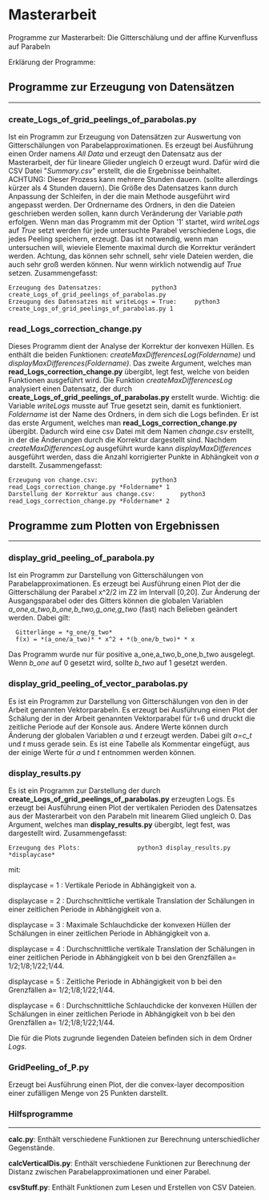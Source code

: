 # Masterarbeit
Programme zur Masterarbeit: Die Gitterschälung und der aﬀine Kurvenfluss auf Parabeln

Erklärung der Programme:


## Programme zur Erzeugung von Datensätzen
------------------------

### create_Logs_of_grid_peelings_of_parabolas.py 
Ist ein Programm zur Erzeugung von Datensätzen zur Auswertung von Gitterschälungen von Parabelapproximationen. Es erzeugt bei Ausführung einen Order namens *All Data* und erzeugt den Datensatz aus der Masterarbeit, der für lineare Glieder ungleich 0 erzeugt wurd. Dafür wird die CSV Datei "*Summary.csv*" erstellt, die die Ergebnisse beinhaltet. ACHTUNG: Dieser Prozess kann mehrere Stunden dauern. (sollte allerdings kürzer als 4 Stunden dauern). Die Größe des Datensatzes kann durch Anpassung der Schleifen, in der die main Methode ausgeführt wird angepasst werden. Der Ordnername des Ordners, in den die Dateien geschrieben werden sollen, kann durch Veränderung der Variable *path* erfolgen. Wenn man das Programm mit der Option '1' startet, wird *writeLogs* auf *True* setzt werden für jede untersuchte Parabel verschiedene Logs, die jedes Peeling speichern, erzeugt. Das ist notwendig, wenn man untersuchen will, wieviele Elemente maximal durch die Korrektur verändert werden. Achtung, das können sehr schnell, sehr viele Dateien werden, die auch sehr groß werden können. Nur wenn wirklich notwendig auf *True* setzen. Zusammengefasst:

	Erzeugung des Datensatzes:				python3 create_Logs_of_grid_peelings_of_parabolas.py
	Erzeugung des Datensatzes mit writeLogs = True: 	python3 create_Logs_of_grid_peelings_of_parabolas.py 1


### read_Logs_correction_change.py
Dieses Programm dient der Analyse der Korrektur der konvexen Hüllen. Es enthält die beiden Funktionen: *createMaxDifferencesLog(Foldername)* und *displayMaxDifferences(Foldername)*. Das zweite Argument, welches man **read_Logs_correction_change.py** übergibt, legt fest, welche von beiden Funktionen ausgeführt wird. Die Funktion *createMaxDifferencesLog* analysiert einen Datensatz, der durch **create_Logs_of_grid_peelings_of_parabolas.py** erstellt wurde. Wichtig: die Variable *writeLogs* musste auf True gesetzt sein, damit es funktioniert. *Foldername* ist der Name des Ordners, in dem sich die Logs befinden. Er ist das erste Argument, welches man **read_Logs_correction_change.py** übergibt. Dadurch wird eine csv Datei mit dem Namen *change.csv* erstellt, in der die Änderungen durch die Korrektur dargestellt sind. Nachdem *createMaxDifferencesLog* ausgeführt wurde kann *displayMaxDifferences* ausgeführt werden, dass die Anzahl korrigierter Punkte in Abhängkeit von *a* darstellt. Zusammengefasst:

	Erzeugung von change.csv:				python3 read_Logs_correction_change.py *Foldername* 1
	Darstellung der Korrektur aus change.csv: 		python3 read_Logs_correction_change.py *Foldername* 2


## Programme zum Plotten von Ergebnissen
------------------------

### display_grid_peeling_of_parabola.py 
Ist ein Programm zur Darstellung von Gitterschälungen von Parabelapproximationen. Es erzeugt bei Ausführung einen Plot der die Gitterschälung der Parabel x^2/2 im Z2 im Intervall [0,20]. Zur Änderung der Ausgangsparabel oder des Gitters können die globalen Variablen *a_one,a_two,b_one,b_two,g_one,g_two* (fast) nach Belieben geändert werden. Dabei gilt:

      Gitterlänge = *g_one/g_two*   
      f(x) = *(a_one/a_two)* * x^2 + *(b_one/b_two)* * x
         
Das Programm wurde nur für positive a_one,a_two,b_one,b_two ausgelegt. Wenn *b_one* auf 0 gesetzt wird, sollte *b_two* auf 1 gesetzt werden.

### display_grid_peeling_of_vector_parabolas.py 
Es ist ein Programm zur Darstellung von Gitterschälungen von den in der Arbeit genannten Vektorparabeln. Es erzeugt bei Ausführung einen Plot der Schälung der in der Arbeit genannten Vektorparabel für t=6 und druckt die zeitliche Periode auf der Konsole aus. Andere Werte können durch Änderung der globalen Variablen *a* und *t* erzeugt werden. Dabei gilt *a=c_t* und *t* muss gerade sein. Es ist eine Tabelle als Kommentar eingefügt, aus der einige Werte für *a* und *t* entnommen werden können.

### display_results.py
Es ist ein Programm zur Darstellung der durch  **create_Logs_of_grid_peelings_of_parabolas.py** erzeugten Logs. Es erzeugt bei Ausführung einen Plot der vertikalen Perioden des Datensatzes aus der Masterarbeit von den Parabeln mit linearem Glied ungleich 0. Das Argument, welches man **display_results.py** übergibt, legt fest, was dargestellt wird. Zusammengefasst:

	Erzeugung des Plots:				python3 display_results.py *displaycase*

mit:

displaycase = 1 : Vertikale Periode in Abhängigkeit von a.

displaycase = 2 : Durchschnittliche vertikale Translation der Schälungen in einer zeitlichen Periode in Abhängigkeit von a.

displaycase = 3 : Maximale Schlauchdicke der konvexen Hüllen der Schälungen in einer zeitlichen Periode in Abhängigkeit von a.

displaycase = 4 : Durchschnittliche vertikale Translation der Schälungen in einer zeitlichen Periode in Abhängigkeit von b bei den Grenzfällen a= 1/2;1/8;1/22;1/44.

displaycase = 5 : Zeitliche Periode in Abhängigkeit von b bei den Grenzfällen a= 1/2;1/8;1/22;1/44.

displaycase = 6 : Durchschnittliche Schlauchdicke der konvexen Hüllen der Schälungen in einer zeitlichen Periode in Abhängigkeit von b bei den Grenzfällen a= 1/2;1/8;1/22;1/44.

Die für die Plots zugrunde liegenden Dateien befinden sich in dem Ordner *Logs*.  

### GridPeeling_of_P.py
Erzeugt bei Ausführung einen Plot, der die convex-layer decomposition einer zufälligen Menge von 25 Punkten darstellt.


### Hilfsprogramme
------------------------
**calc.py**: 
Enthält verschiedene Funktionen zur Berechnung unterschiedlicher Gegenstände.

**calcVerticalDis.py**: 
Enthält verschiedene Funktionen zur Berechnung der Distanz zwischen Parabelapproximationen und einer Parabel.

**csvStuff.py**: 
Enthält Funktionen zum Lesen und Erstellen von CSV Dateien.





